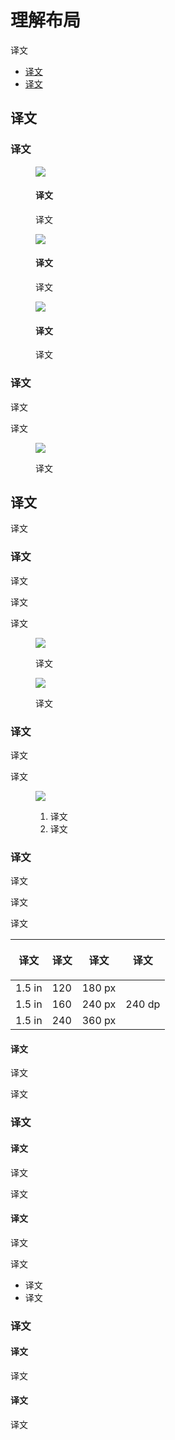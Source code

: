 <div class="article__intro">

[en]: <> (Understanding layout)
# 理解布局

[en]: <> (Material Design layouts encourage consistency across platforms, environments, and screen sizes by using uniform elements and spacing.)
译文

<nav>

[en]: <> (Usage)
[en]: <> (Pixel density)
* [译文](#usage)
* [译文](#pixel-density)

</nav></div><div class="article__body">

[en]: <> (Usage)
<h2 id="usage">译文</h2>

[en]: <> (Principles)
### 译文

<div class="mdui-row-sm-3"><div class="mdui-col"><figure>

![]({assets_path}/layout/understanding-layout/01-intuitive-structure.png)

<figcaption>

[en]: <> (Predictable)
#### 译文

[en]: <> (UIs should use intuitive and predictable layouts, with consistent UI regions and spatial organization.)
译文

</figcaption></figure></div><div class="mdui-col"><figure>

![]({assets_path}/layout/understanding-layout/03-consistency.png)

<figcaption>

[en]: <> (Consistent)
#### 译文

[en]: <> (Layouts should use a consistent grid, keylines, and padding.)
译文

</figcaption></figure></div><div class="mdui-col"><figure>

![]({assets_path}/layout/understanding-layout/04-reactiveness.png)

<figcaption>

[en]: <> (Responsive)
#### 译文

[en]: <> (Layouts are adaptive and react to input from the user, device, and screen elements.)
译文

</figcaption></figure></div></div>

[en]: <> (Structure)
### 译文

[en]: <> (Material Design layouts are visually balanced. Most measurements align to an 8dp grid applied, which aligns both spacing and the overall layout.)
译文

[en]: <> (Smaller components, such as iconography and typography, can align to a 4dp grid.)
译文

<figure>

![]({assets_path}/layout/understanding-layout/layout-unitsmeasurements-dev-grid.png)

<figcaption>

[en]: <> (8dp and 4dp units)
译文

</figcaption></figure>

[en]: <> (Pixel density)
<h2 id="pixel-density">译文</h2>

[en]: <> (Screen pixel density and resolution vary depending on the platform. Device-independent pixels and scalable pixels are units that provide a flexible way to accommodate a design across platforms.)
译文

[en]: <> (Calculating pixel density)
### 译文

[en]: <> (The number of pixels that fit into an inch is referred to as pixel density. High-density screens have more pixels per inch than low-density ones. As a result, UI elements of the same pixel dimensions appear larger on low-density screens, and smaller on high-density screens.)
译文

[en]: <> (To calculate screen density, you can use this equation:)
译文

[en]: <> (Screen density = Screen width \(or height\) in pixels / Screen width \(or height\) in inches)
译文

<div class="mdui-row-sm-2"><div class="mdui-col"><figure>

![]({assets_path}/layout/understanding-layout/layout-unitsmeasurements-pixeldensity-high.png)

<figcaption>

[en]: <> (High-density display)
译文

</figcaption></figure></div><div class="mdui-col"><figure>

![]({assets_path}/layout/understanding-layout/layout-unitsmeasurements-pixeldensity-lower.png)

<figcaption>

[en]: <> (Lower density display)
译文

</figcaption></figure></div></div>

[en]: <> (Density independence)
### 译文

[en]: <> (Density independence refers to the uniform display of UI elements on screens with different densities.)
译文

[en]: <> (Density-independent pixels, written as dp \(pronounced “dips”\), are flexible units that scale to have uniform dimensions on any screen. Material UIs use density-independent pixels to display elements consistently on screens with different densities.)
译文

<figure>

![]({assets_path}/layout/understanding-layout/layout-unitsmeasurements-pixeldensity-lowhigh.png)

<figcaption>

[en]: <> (Low-density screen displayed with density independence)
[en]: <> (High-density screen displayed with density independence)
1. 译文
2. 译文

</figcaption></figure>

[en]: <> (Pixel density on Android)
### 译文

[en]: <> (When developing an Android app, use dp to display elements uniformly on screens with different densities. A dp is equal to one physical pixel on a screen with a density of 160.)
译文

[en]: <> (To calculate dp:)
译文

[en]: <> (dp = \(width in pixels * 160\) / screen density)
译文

<table><thead><tr><th>

[en]: <> (Screen physical width)
译文

</th><th>

[en]: <> (Screen density)
译文

</th><th>

[en]: <> (Screen width in pixels)
译文

</th><th>

[en]: <> (Screen width in dps)
译文

</th></tr></thead><tbody><tr><td>1.5 in</td><td>120</td><td>180 px</td><td rowspan="4">240 dp</td></tr><tr><td>1.5 in</td><td>160</td><td>240 px</td></tr><tr><td>1.5 in</td><td>240</td><td>360 px</td></tr></tbody></table>

[en]: <> (Scalable pixels \(sp\))
#### 译文

[en]: <> (Scalable pixels \(sp\) serve the same function as density-independent pixels \(dp\), but for fonts. The default value of an sp is the same as the default value for a dp.)
译文

[en]: <> (The primary difference between an sp and a dp is that sp’s preserve a user's font settings. Users who have larger text settings for accessibility will see font sizes match their text size preferences.)
译文

[en]: <> (Pixel density on iOS)
### 译文

[en]: <> (Logical resolution)
#### 译文

[en]: <> (iOS determines density using logical resolution, which measures its units in points. Points are scaled using a Native Scale factor, which map to a device's native resolution \(in pixels\).)
译文

[en]: <> (For example, when designing for the iPhone X, you would design for a logical resolution of 375 x 812 points. When rendered, elements are processed by the graphics hardware to fill the iPhone X's 1125 x 2436 pixel screen.)
译文

[en]: <> (Units for iOS)
#### 译文

[en]: <> (When designing for iOS, use points \(pts\).)
译文

[en]: <> (Learn more:)
译文

[en]: <> (Apple iOS' Documentation on [Displays]\(https://developer.apple.com/library/content/documentation/DeviceInformation/Reference/iOSDeviceCompatibility/Displays/Displays.html\))
[en]: <> (PaintCode's [Guide to iPhone Resolutions]\(https://www.paintcodeapp.com/news/ultimate-guide-to-iphone-resolutions\))
* 译文
* 译文

[en]: <> (Pixel density on the web)
### 译文

[en]: <> (Logical resolution)
#### 译文

[en]: <> (Use the device's logical resolution, which scales to the device's screen resolution.)
译文

[en]: <> (Units for the web)
#### 译文

[en]: <> (When designing for the web, replace dp with px \(for pixel\).)
译文

</div>
